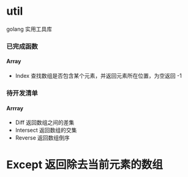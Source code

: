 # util
golang 实用工具库

### 已完成函数
#### Array
* Index 查找数组是否包含某个元素，并返回元素所在位置，为空返回 -1 

### 待开发清单
#### Arrray
* Diff 返回数组之间的差集
* Intersect 返回数组的交集
* Reverse 返回数组倒序
# Except 返回除去当前元素的数组